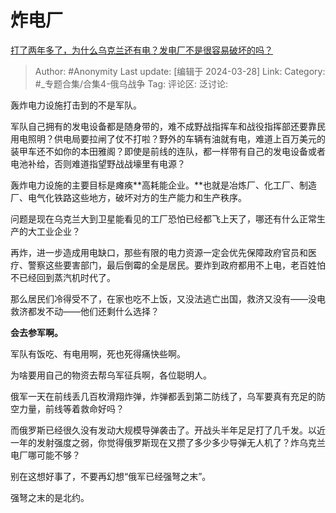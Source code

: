 # 炸电厂
[打了两年多了，为什么乌克兰还有电？发电厂不是很容易破坏的吗？](https://www.zhihu.com/question/647693204/answer/3445975470)

> Author: #Anonymity
> Last update: [编辑于 2024-03-28]
> Link:
> Category: #_专题合集/合集4-俄乌战争 
> Tag: 
> 评论区:
> 泛讨论:

轰炸电力设施打击到的不是军队。

军队自己拥有的发电设备都是随身带的，难不成野战指挥车和战役指挥部还要靠民用电照明？供电局要拉闸了仗不打啦？野外的车辆有油就有电，难道上百万美元的装甲车还不如你的本田雅阁？即使是前线的连队，都一样带有自己的发电设备或者电池补给，否则难道指望野战战壕里有电源？

轰炸电力设施的主要目标是瘫痪**高耗能企业。**也就是冶炼厂、化工厂、制造厂、电气化铁路这些地方，破坏对方的生产能力和生产秩序。

问题是现在乌克兰大到卫星能看见的工厂恐怕已经都飞上天了，哪还有什么正常生产的大工业企业？

再炸，进一步造成用电缺口，那些有限的电力资源一定会优先保障政府官员和医疗、警察这些要害部门，最后倒霉的全是居民。要炸到政府都用不上电，老百姓怕不已经回到蒸汽机时代了。

那么居民们冷得受不了，在家也吃不上饭，又没法逃亡出国，救济又没有——没电救济都发不动——他们还剩什么选择？

**会去参军啊。**

军队有饭吃、有电用啊，死也死得痛快些啊。

为啥要用自己的物资去帮乌军征兵啊，各位聪明人。

俄军一天在前线丢几百枚滑翔炸弹，炸弹都丢到第二防线了，乌军要真有充足的防空力量，前线等着救命好吗？

而俄罗斯已经很久没有发动大规模导弹袭击了。开战头半年足足打了几千发。以近一年的发射强度之弱，你觉得俄罗斯现在又攒了多少多少导弹无人机了？炸乌克兰电厂哪可能不够？

别在这想好事了，不要再幻想“俄军已经强弩之末”。

强弩之末的是北约。
